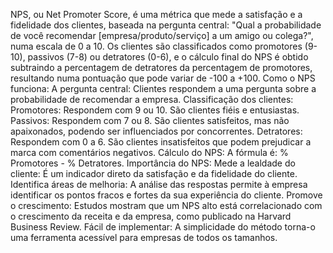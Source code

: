 NPS, ou Net Promoter Score, é uma métrica que mede a satisfação e a fidelidade dos clientes, baseada na pergunta central: "Qual a probabilidade de você recomendar [empresa/produto/serviço] a um amigo ou colega?", numa escala de 0 a 10. Os clientes são classificados como promotores (9-10), passivos (7-8) ou detratores (0-6), e o cálculo final do NPS é obtido subtraindo a percentagem de detratores da percentagem de promotores, resultando numa pontuação que pode variar de -100 a +100. 
Como o NPS funciona:
A pergunta central: Clientes respondem a uma pergunta sobre a probabilidade de recomendar a empresa. 
Classificação dos clientes:
Promotores: Respondem com 9 ou 10. São clientes fiéis e entusiastas. 
Passivos: Respondem com 7 ou 8. São clientes satisfeitos, mas não apaixonados, podendo ser influenciados por concorrentes. 
Detratores: Respondem com 0 a 6. São clientes insatisfeitos que podem prejudicar a marca com comentários negativos. 
Cálculo do NPS: A fórmula é: % Promotores - % Detratores. 
Importância do NPS:
Mede a lealdade do cliente:
É um indicador direto da satisfação e da fidelidade do cliente. 
Identifica áreas de melhoria:
A análise das respostas permite à empresa identificar os pontos fracos e fortes da sua experiência do cliente. 
Promove o crescimento:
Estudos mostram que um NPS alto está correlacionado com o crescimento da receita e da empresa, como publicado na Harvard Business Review. 
Fácil de implementar:
A simplicidade do método torna-o uma ferramenta acessível para empresas de todos os tamanhos. 
